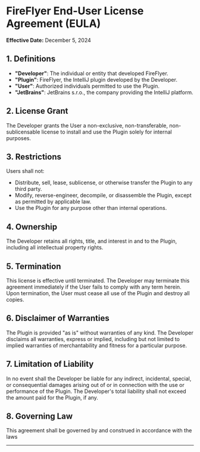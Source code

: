 # FireFlyer End-User License Agreement (EULA)

**Effective Date:** December 5, 2024

## 1. Definitions

- **"Developer"**: The individual or entity that developed FireFlyer.
- **"Plugin"**: FireFlyer, the IntelliJ plugin developed by the Developer.
- **"User"**: Authorized individuals permitted to use the Plugin.
- **"JetBrains"**: JetBrains s.r.o., the company providing the IntelliJ platform.

## 2. License Grant

The Developer grants the User a non-exclusive, non-transferable, non-sublicensable license to install and use the Plugin solely for internal purposes.

## 3. Restrictions

Users shall not:

- Distribute, sell, lease, sublicense, or otherwise transfer the Plugin to any third party.
- Modify, reverse-engineer, decompile, or disassemble the Plugin, except as permitted by applicable law.
- Use the Plugin for any purpose other than internal operations.

## 4. Ownership

The Developer retains all rights, title, and interest in and to the Plugin, including all intellectual property rights.

## 5. Termination

This license is effective until terminated. The Developer may terminate this agreement immediately if the User fails to comply with any term herein. Upon termination, the User must cease all use of the Plugin and destroy all copies.

## 6. Disclaimer of Warranties

The Plugin is provided "as is" without warranties of any kind. The Developer disclaims all warranties, express or implied, including but not limited to implied warranties of merchantability and fitness for a particular purpose.

## 7. Limitation of Liability

In no event shall the Developer be liable for any indirect, incidental, special, or consequential damages arising out of or in connection with the use or performance of the Plugin. The Developer's total liability shall not exceed the amount paid for the Plugin, if any.

## 8. Governing Law

This agreement shall be governed by and construed in accordance with the laws

---
